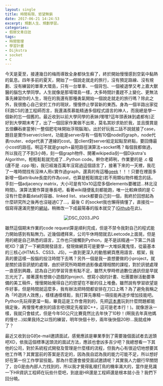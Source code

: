 ```yaml
---
layout: single
title: 時間有限、慾望無窮
date: 2017-06-21 14:24:53
excerpt: 規劃人生、規劃學習。
categories:
- 假掰文青日誌
tags:
- 時間管理
- 學習計畫
- Dijkstra
- socket
- C
---
```


今天是夏至，接連幾日的梅雨導致全身都快生癬了，終於開始慢慢感到空氣中黏熱的氣息。四年多前的夏天，開始了一個說走就走的旅行，沒有預定路線、沒有規劃、沒有練習的單車大環島，只有一台單車、一個背包、一個被退學又考上嘉大獸醫的腦包大學同學。人生就像是那場環島一樣，大多時間計畫趕不上變化、更無法事先練習你的人生，現在的我還有那種勇氣開始一個說走就走的旅行嗎？除此之外，我很擔心自己安於工作的現狀，慢慢停止學習新的東西。身為一個半路出家從EE跳CS的渣工程師而言，我還滿羨慕能精通多個程式語言的神人，而我總是學一個新的忘一個舊的。最近收到以前大學同學的表妹(嘿嘿?這年頭表妹到處都有)正好到大學期末考了，出了一個回家作業做不出來，莫名其妙求助於我，並且獎賞是五倍<s>鑽石</s>麥當勞(一整個肥宅味開始浮現腦海)。出於好玩我二話不說就接了case，題目是實作server/client，功能是server存有一個有10個node的graph，node代表router、edge代表了連線的cost。當client對server給定起點至終點，要回傳最小cost的路徑。啊這不就是graph+最短路徑演算法+socket嗎？每個我都做過，所以我花了不到3小時，刻一個graph物件、開著wikipedia刻一個Dijkstra's Algorithm，輕輕鬆鬆就完成了...Python code。幹你老師咧，作業要的是 .c 檔(還不是 .cpp 哦)，我已經幾百萬年沒寫過這個語言了，接著下來的一天裡，我花了一堆時間找有沒神人用c實作過graph，還真的有這種[geek](http://www.geeksforgeeks.org/graph-and-its-representations/)！！！只要在裡面多新增一個attribute長度的作為cost，也算是輕鬆搞定(若不用類似物件概念的話，手刻一個adjacency matrix，大小可是有10x10這麼多個elements要確認...林北沒時間)。演算法實作算是專長吧，看著wiki隨便亂刻都能跑，唯一比較麻煩的是 C 沒有什麼承載data的容器、linked list、stack都要自己刻一個，我終於回想起為什麼研究所之後再也沒碰過C了...，最後 C 的socket我也懶得搞懂了，直接找一個寫得還滿完整的[網站](http://www.roman10.net/2011/12/02/simple-tcp-socket-client-and-server-communication-in-c-under-linux/)，稍微改一下成最陽春的版本就交了([Github](https://github.com/KodeWorker/MyCppPlayground/tree/master/Requests/request%20-%2020170617/c%20ver/final%20ver)在此)。

<p style="text-align:center"><img alt="DSC_0203.JPG" src="https://pic.pimg.tw/kwbuster/1498056486-1748315181_n.jpg?v=1498056492" title="DSC_0203.JPG"></p>

雖然這個期末作業的code request算是順利完成，但是不禁令我對自己的程式能力開始感到有點無力。近幾個禮拜來，公司午休時間就去Leetcode上面晃，但是用的總是自己熟悉的語言，工作也只接觸到Python，是不是該精通一下第二外語呢XD？讀了一下網頁開發語言，發現做網頁可是要學一大堆妖魔鬼怪，從最基本的三核心(HTML5、CSS3、JS)，一直到更深入的動態網頁應用語言、框架，我真的要這樣一股腦的投注時間下去嗎？另外一個是我一直想要做的小project，就是關於語音訊號的處理，由於研究所時期修過影像處理相關的課程，對於訊號處理一直感到興趣，認為自己的學習背景有點不足，雖然大學時修過數位通訊但是早就忘光光了。接著還有想做小遊戲的project、想寫小說的計畫、社團要辦活動要準備的美工稿件，慢慢開始覺得自己的慾望在不斷的往上堆疊。雖然說有學習欲望是件好事，但是時間就這麼多，我有辦法把時間都安排在刀口上嗎？為了避免我稱之為「吟遊詩人效應」，樣樣通樣樣鬆，我打算先專精一項技能再逐步增加技能吧。Python先玩得更溜一點，畢竟這是工作會用到的，先把[這本書](https://automatetheboringstuff.com/)玩到什麼問題都能搞定後，再慢慢考慮別的語言吧(預定先複習C++，這可是老本行！)。就像游泳一樣，我就只會蛙式，但是今年50公尺比賽竟然比去年快了10秒！(啊我去年真他媽的慢ㄝ...)如果我持之以恆的練習，明年快個十秒，兩年後快個20秒...我就成神了？

最近又收到台G的e-mail邀請面試，感覺應該是畢業季到了需要幾個面試者去送頭吧XD，依我這個標準送頭流的面試方法，應該也會凶多吉少吧？我總想看一下其他的公司，對於系統程式開發及管理是什麼樣的流程，但我內心有很迫切地想要其他工作嗎？其實當前的答案是否定的，因為我自認為我的能力可能不足，所以想好好在第一份工作學習技能。那為什麼還會接受面試邀請呢？其實我人力銀行早關閉了，台G是由內部人力找到的，所以我才覺得亂槍打鳥的機率滿大的，當作是見識一下HR資訊工程師在玩些什麼吧，到底是HR還是工程師還是根本就小丑？我們下回分曉。
